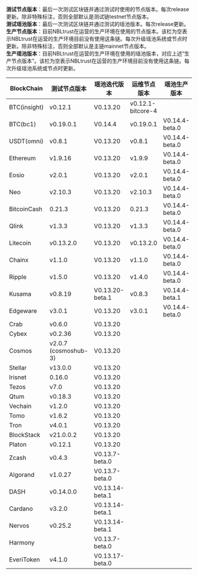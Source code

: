 **测试节点版本**：最后一次测试区块链并通过测试时使用的节点版本。每次release更新。除非特殊标注，否则全部默认是测试链testnet节点版本。<br/>
**测试瑶池版本**：最后一次测试区块链并通过测试的瑶池版本。每次release更新。<br/>
**生产节点版本**：目前NBLtrust在运营的生产环境在使用的节点版本。该栏为空表示NBLtrust在运营的生产环境目前没有使用这条链。每次升级瑶池系统或节点时更新。除非特殊标注，否则全部默认是主链mainnet节点版本。<br/>
**生产瑶池版本**：目前NBLtrust在运营的生产环境在使用的瑶池版本，对应上述“生产节点版本”。该栏为空表示NBLtrust在运营的生产环境目前没有使用这条链。每次升级瑶池系统或节点时更新。<br/>


| BlockChain  | 测试节点版本 | 瑶池迭代版本 | 运维节点版本 | 瑶池生产版本 |
| ----------- | ---------- | ---------- | ---------- | ---------- | 
| BTC(insight) | v0.12.1    | V0.13.20 |    v0.12.1-bitcore-4  |  |
| BTC(bc1)    | v0.19.0.1    | V0.14.4 |    v0.19.0.1  | V0.14.4-beta.0 |
| USDT(omni) | v0.8.1    | V0.13.20 |    v0.8.1  | V0.14.4-beta.0 |
| Ethereum    | v1.9.16     | V0.13.20 |     	v1.9.9 | V0.14.4-beta.0 |
| Eosio       | v2.0.1 | V0.13.20 | v2.0.1 | V0.14.4-beta.0 |
| Neo         | v2.10.3    | V0.13.20 |    	v2.10.3 | V0.14.4-beta.0   |
| BitcoinCash | 0.21.3     | V0.13.20 | 0.21.3   | V0.14.4-beta.0 |
| Qlink       | v1.3.3     | V0.13.20 |  	v1.3.3    | V0.14.4-beta.0 |
| Litecoin    | v0.13.2.0    | V0.13.20 |   v0.13.2.0   | V0.14.4-beta.0 |
| Chainx      | v1.1.0     | V0.13.20 |  v1.1.0    | V0.14.4-beta.0 | 
| Ripple      | v1.5.0     | V0.13.20 |  	v1.4.0    | V0.14.4-beta.0 |
| Kusama      | v0.8.19    | V0.13.20-beta.1 |  v0.8.3  | V0.14.4-beta.1 | 
| Edgeware    | v3.0.1    | V0.13.20 | v3.0.1     |  V0.14.4-beta.0          | 
| Crab        |  v0.6.0   | V0.13.20 |         |    |
| Cybex       | v0.2.36    | V0.13.20 |   	  |  |
| Cosmos      | v2.0.7 (cosmoshub-3)     | V0.13.20 |    |  |
| Stellar     | v13.0.0    | V0.13.20 |    |  |
| Irisnet     | 0.16.0    | V0.13.20 |  	   |  |
| Tezos       | v7.0   | V0.13.20 |      |  |
| Qtum        | v0.18.3    | V0.13.20 |     |  | 
| Vechain     | v1.2.0     | V0.13.20 |      |  |
| Tomo        | v1.6.2     | V0.13.20 |      |  | 
| Tron        | v4.0.1 | V0.13.20 |     	       |  |
| BlockStack  | v21.0.0.2 | V0.13.20 |     	       |  |
| Platon      | v0.12.1   | V0.13.20 |   |    |
| Zcash       | v0.4.3     | V0.13.7-beta.0 |   	   |  | 
| Algorand    | v1.0.27    | V0.13.7-beta.0 |      |  |
| DASH        | v0.14.0.0   | V0.13.14-beta.1 |        |    |
| Cardano     | v3.2.0     | V0.13.14-beta.1 |            |            | 
| Nervos      | v0.25.2   | V0.13.14-beta.1 |            |         | 
| Harmony     |            | V0.13.7-beta.0 |            | | 
| EveriToken  | v4.1.0 | V0.13.17-beta.0 |            |  | 
